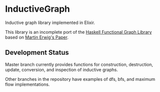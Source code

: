 # InductiveGraph

Inductive graph library implemented in Elixir.

This library is an incomplete port of the [Haskell Functional Graph Library](https://hackage.haskell.org/package/fgl) based on [Martin Erwig's Paper](https://web.engr.oregonstate.edu/~erwig/papers/InductiveGraphs_JFP01.pdf).

## Development Status

Master branch currently provides functions for construction, destruction, update, conversion, and inspection of inductive graphs.

Other branches in the repository have examples of dfs, bfs, and maximum flow implementations.
